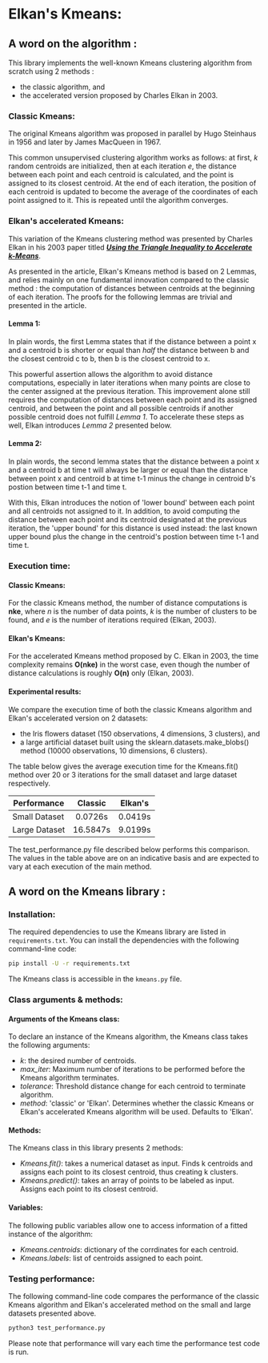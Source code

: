# Elkan's Kmeans:
## A word on the algorithm :

This library implements the well-known Kmeans clustering algorithm from scratch using 2 methods : 
- the classic algorithm, and
- the accelerated version proposed by Charles Elkan in 2003.

### Classic Kmeans:
The original Kmeans algorithm was proposed in parallel by Hugo Steinhaus in 1956 and later by James MacQueen in 1967. 

This common unsupervised clustering algorithm works as follows: at first, _k_ random centroids are initialized, then at each iteration _e_, the distance between each point and each centroid is calculated, and the point is assigned to its closest centroid.  At the end of each iteration, the position of each centroid is updated to become the average of the coordinates of each point assigned to it. This is repeated until the algorithm converges.

### Elkan's accelerated Kmeans:
This variation of the Kmeans clustering method was presented by Charles Elkan in his 2003 paper titled [__*Using the Triangle Inequality to Accelerate k-Means*__](https://www.aaai.org/Papers/ICML/2003/ICML03-022.pdf). 

As presented in the article, Elkan's Kmeans method is based on 2 Lemmas, and relies mainly on one fundamental innovation compared to the classic method : the computation of distances between centroids at the beginning of each iteration. The proofs for the following lemmas are trivial and presented in the article.

#### Lemma 1:
In plain words, the first Lemma states that if the distance between a point x and a centroid b is shorter or equal than *half* the distance between b and the closest centroid c to b, then b is the closest centroid to x.

This powerful assertion allows the algorithm to avoid distance computations, especially in later iterations when many points are close to the center assigned at the previous iteration. This improvement alone still requires the computation of distances between each point and its assigned centroid, and between the point and all possible centroids if another possible centroid does not fulfill *Lemma 1*. To accelerate these steps as well, Elkan introduces *Lemma 2* presented below.

#### Lemma 2:
In plain words, the second lemma states that the distance between a point x and a centroid b at time t will always be larger or equal than the distance between point x and centroid b at time t-1 minus the change in centroid b's postion between time t-1 and time t.

With this, Elkan introduces the notion of 'lower bound' between each point and all centroids not assigned to it.  In addition, to avoid computing the distance between each point and its centroid designated at the previous iteration, the 'upper bound' for this distance is used instead: the last known upper bound plus the change in the centroid's postion between time t-1 and time t.

### Execution time:
#### Classic Kmeans:
For the classic Kmeans method, the number of distance computations is __nke__, where _n_ is the number of data points, _k_ is the number of clusters to be found, and _e_ is the number of iterations required (Elkan, 2003).

#### Elkan's Kmeans: 
For the accelerated Kmeans method proposed by C. Elkan in 2003, the time complexity remains __O(nke)__ in the worst case, even though the number of distance calculations is roughly __O(n)__ only (Elkan, 2003).

#### Experimental results:
We compare the execution time of both the classic Kmeans algorithm and Elkan's accelerated version on 2 datasets:
- the Iris flowers dataset (150 observations, 4 dimensions, 3 clusters), and 
- a large artificial dataset built using the sklearn.datasets.make_blobs() method (10000 observations, 10 dimensions, 6 clusters).

The table below gives the average execution time for the Kmeans.fit() method over 20 or 3 iterations for the small dataset and large dataset respectively.

| Performance        | Classic           | Elkan's  |
| ------------- |:-------------:| :-----:|
| Small Dataset | 0.0726s | 0.0419s |
| Large Dataset  | 16.5847s      |   9.0199s |

The test_performance.py file described below performs this comparison. The values in the table above are on an indicative basis and are expected to vary at each execution of the main method.

## A word on the Kmeans library :
### Installation:

The required dependencies to use the Kmeans library are listed
in `requirements.txt`. You can install the dependencies with the
following command-line code:

```bash
pip install -U -r requirements.txt
```

The Kmeans class is accessible in the `kmeans.py` file.

### Class arguments & methods:
#### Arguments of the Kmeans class:
To declare an instance of the Kmeans algorithm, the Kmeans class takes the following arguments:
- _k_: the desired number of centroids.
- _max_iter_: Maximum number of iterations to be performed before the Kmeans algorithm terminates.
- _tolerance_: Threshold distance change for each centroid to terminate algorithm.
- _method_: 'classic' or 'Elkan'. Determines whether the classic Kmeans or Elkan's accelerated Kmeans algorithm will be used. Defaults to 'Elkan'.

#### Methods:
The Kmeans class in this library presents 2 methods:
- _Kmeans.fit()_: takes a numerical dataset as input.  Finds k centroids and assigns each point to its closest centroid, thus creating k clusters.
- _Kmeans.predict()_: takes an array of points to be labeled as input. Assigns each point to its closest centroid.

#### Variables:
The following public variables allow one to access information of a fitted instance of the algorithm:
- _Kmeans.centroids_: dictionary of the corrdinates for each centroid.
- _Kmeans.labels_: list of centroids assigned to each point.

### Testing performance:
The following command-line code compares the performance of the classic Kmeans algorithm and 
Elkan's accelerated method on the small and large datasets presented above.

```bash
python3 test_performance.py
```

Please note that performance will vary each time the performance test code is run.
